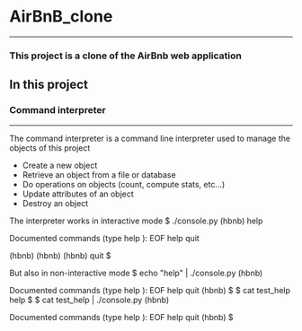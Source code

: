 # AirBnB_clone
---------------
### This project is a clone of the AirBnb web application

## In this project
### Command interpreter
----------------------

The command interpreter is a command line interpreter used to manage the objects of this project
- Create a new object
- Retrieve an object from a file or database
- Do operations on objects (count, compute stats, etc…)
- Update attributes of an object
- Destroy an object

The interpreter works in interactive mode
$ ./console.py
(hbnb) help

Documented commands (type help <topic>):
EOF  help  quit

(hbnb) 
(hbnb) 
(hbnb) quit
$

But also in non-interactive mode
$ echo "help" | ./console.py
(hbnb)

Documented commands (type help <topic>):
EOF  help  quit
(hbnb) 
$
$ cat test_help
help
$
$ cat test_help | ./console.py
(hbnb)

Documented commands (type help <topic>):
EOF  help  quit
(hbnb) 
$

